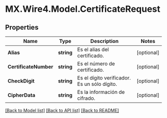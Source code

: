 # MX.Wire4.Model.CertificateRequest
## Properties

Name | Type | Description | Notes
------------ | ------------- | ------------- | -------------
**Alias** | **string** | Es el alias del certificado. | [optional] 
**CertificateNumber** | **string** | Es el número de certificado. | [optional] 
**CheckDigit** | **string** | Es el dígito verificador. Es un sólo dígito. | [optional] 
**CipherData** | **string** | Es la información de cifrado. | [optional] 

[[Back to Model list]](../README.md#documentation-for-models) [[Back to API list]](../README.md#documentation-for-api-endpoints) [[Back to README]](../README.md)


